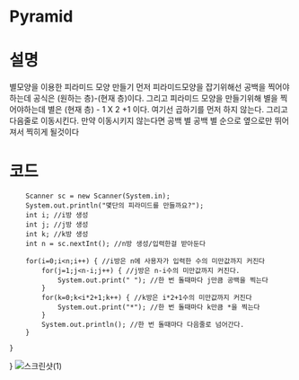 # Pyramid
# 설명
별모양을 이용한 피라미드 모양 만들기
먼저 피라미드모양을 잡기위해선 공백을 찍어야하는데 공식은 (원하는 층)-(현재 층)이다.
그리고 피라미드 모양을 만들기위해 별을 찍어야하는데 별은 (현재 층) - 1 X 2 +1 이다. 여기선 곱하기를 먼저 하지 않는다.
그리고 다음줄로 이동시킨다. 만약 이동시키지 않는다면 공백 별 공백 별 순으로 옆으로만 뛰어져서 찍히게 될것이다
# 코드
		Scanner sc = new Scanner(System.in);
		System.out.println("몇단의 피라미드를 만들까요?");
		int i; //i방 생성
		int j; //j방 생성
		int k; //k방 생성
		int n = sc.nextInt(); //n방 생성/입력한걸 받아둔다
		
		for(i=0;i<n;i++) { //i방은 n에 사용자가 입력한 수의 미만값까지 커진다
			for(j=1;j<n-i;j++) { //j방은 n-i수의 미만값까지 커진다.
				System.out.print(" "); //한 번 돌때마다 j만큼 공백을 찍는다 
			}
			for(k=0;k<i*2+1;k++) { //k방은 i*2+1수의 미만값까지 커진다
				System.out.print("*"); //한 번 돌때마다 k만큼 *을 찍는다
			}
			System.out.println(); //한 번 돌때마다 다음줄로 넘어간다.
		}
		
	}

}
![스크린샷(1)](https://user-images.githubusercontent.com/126844596/224194394-db97bb51-77df-41d4-b8a2-47170b5076b2.png)
